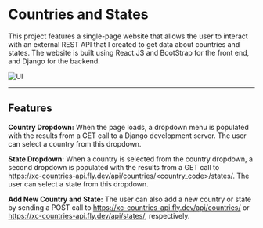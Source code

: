 # Countries and States
This project features a single-page website that allows the user to interact with an external REST API that I created to get data about countries and states. The website is built using React.JS and BootStrap for the front end, and Django for the backend.

![UI]( https://github.com/SeanTheDev/CountriesAndStates-React/blob/main/UI.png?raw=true)
<hr>

## Features
<strong>Country Dropdown:</strong> When the page loads, a dropdown menu is populated with the results from a GET call to a Django development server. The user can select a country from this dropdown.

<strong>State Dropdown:</strong> When a country is selected from the country dropdown, a second dropdown is populated with the results from a GET call to https://xc-countries-api.fly.dev/api/countries/<country_code>/states/. The user can select a state from this dropdown.

<strong>Add New Country and State:</strong> The user can also add a new country or state by sending a POST call to https://xc-countries-api.fly.dev/api/countries/ or https://xc-countries-api.fly.dev/api/states/, respectively.

